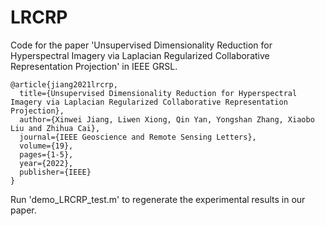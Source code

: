 # LRCRP
Code for the paper 'Unsupervised Dimensionality Reduction for Hyperspectral Imagery via Laplacian Regularized Collaborative Representation Projection' in IEEE GRSL.

```
@article{jiang2021lrcrp,
  title={Unsupervised Dimensionality Reduction for Hyperspectral Imagery via Laplacian Regularized Collaborative Representation Projection},
  author={Xinwei Jiang, Liwen Xiong, Qin Yan, Yongshan Zhang, Xiaobo Liu and Zhihua Cai},
  journal={IEEE Geoscience and Remote Sensing Letters},
  volume={19},
  pages={1-5},
  year={2022},
  publisher={IEEE}
}
```

Run 'demo_LRCRP_test.m' to regenerate the experimental results in our paper.
